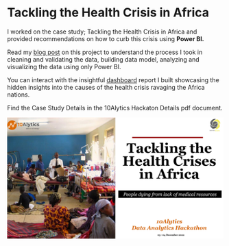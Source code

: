 # Tackling the Health Crisis in Africa

I worked on the case study; Tackling the Health Crisis in Africa and provided recommendations on how to curb this crisis using **Power BI.**

Read my [blog post]() on this project to understand the process I took in cleaning and validating the data, building data model, analyzing and visualizing the data using only Power BI.
 
You can interact with the insightful [dashboard]() report I built showcasing the hidden insights into the causes of the health crisis ravaging the Africa nations.

Find the Case Study Details in the 10Alytics Hackaton Details pdf document.

![Case Study Fisrt Page](https://github.com/Chisomnwa/10Alytics-Hackaton---Tackling-the-Health-Crisis-in-Africa/blob/main/10Alytics%20Hackaton%20Details_page-0001.jpg)
